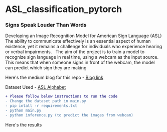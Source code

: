 # ASL_classification_pytorch

### Signs Speak Louder Than Words
Developing an Image Recognition Model for American Sign Language (ASL)
The ability to communicate effectively is an essential aspect of human existence, yet it remains a challenge for individuals who
experience hearing or verbal impairments.  
The aim of the project is to train a model to recognize sign language in real time, using a webcam as the input source. 
This means that when someone signs in front of the webcam, the model can predict which sign they are making

Here's the medium blog for this repo - [Blog link](https://medium.com/@kunalmishra78/signs-speak-louder-than-words-de0197780c95)

Dataset Used - [ASL Alphabet](https://www.kaggle.com/datasets/grassknoted/asl-alphabet)


``` diff
+ Please follow below instructions to run the code
- Change the dataset path in main.py 
- pip intall -r requirements.txt
- python main.py
- python inference.py (to predict the images from webcam)
```

Here's the results



